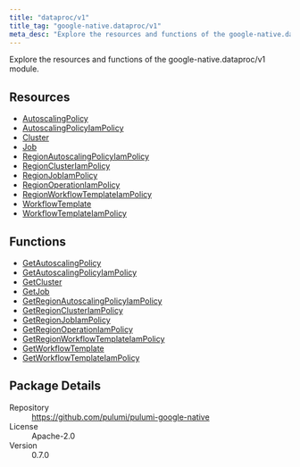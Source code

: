 ```yaml
---
title: "dataproc/v1"
title_tag: "google-native.dataproc/v1"
meta_desc: "Explore the resources and functions of the google-native.dataproc/v1 module."
---
```


<!-- WARNING: this file was generated by Pulumi Docs Generator. -->
<!-- Do not edit by hand unless you're certain you know what you are doing! -->

Explore the resources and functions of the google-native.dataproc/v1 module.

<h2 id="resources">Resources</h2>
<ul class="api">
    <li><a href="autoscalingpolicy" title="AutoscalingPolicy"><span class="symbol resource"></span>AutoscalingPolicy</a></li>
    <li><a href="autoscalingpolicyiampolicy" title="AutoscalingPolicyIamPolicy"><span class="symbol resource"></span>AutoscalingPolicyIamPolicy</a></li>
    <li><a href="cluster" title="Cluster"><span class="symbol resource"></span>Cluster</a></li>
    <li><a href="job" title="Job"><span class="symbol resource"></span>Job</a></li>
    <li><a href="regionautoscalingpolicyiampolicy" title="RegionAutoscalingPolicyIamPolicy"><span class="symbol resource"></span>RegionAutoscalingPolicyIamPolicy</a></li>
    <li><a href="regionclusteriampolicy" title="RegionClusterIamPolicy"><span class="symbol resource"></span>RegionClusterIamPolicy</a></li>
    <li><a href="regionjobiampolicy" title="RegionJobIamPolicy"><span class="symbol resource"></span>RegionJobIamPolicy</a></li>
    <li><a href="regionoperationiampolicy" title="RegionOperationIamPolicy"><span class="symbol resource"></span>RegionOperationIamPolicy</a></li>
    <li><a href="regionworkflowtemplateiampolicy" title="RegionWorkflowTemplateIamPolicy"><span class="symbol resource"></span>RegionWorkflowTemplateIamPolicy</a></li>
    <li><a href="workflowtemplate" title="WorkflowTemplate"><span class="symbol resource"></span>WorkflowTemplate</a></li>
    <li><a href="workflowtemplateiampolicy" title="WorkflowTemplateIamPolicy"><span class="symbol resource"></span>WorkflowTemplateIamPolicy</a></li>
</ul>

<h2 id="functions">Functions</h2>
<ul class="api">
    <li><a href="getautoscalingpolicy" title="GetAutoscalingPolicy"><span class="symbol function"></span>GetAutoscalingPolicy</a></li>
    <li><a href="getautoscalingpolicyiampolicy" title="GetAutoscalingPolicyIamPolicy"><span class="symbol function"></span>GetAutoscalingPolicyIamPolicy</a></li>
    <li><a href="getcluster" title="GetCluster"><span class="symbol function"></span>GetCluster</a></li>
    <li><a href="getjob" title="GetJob"><span class="symbol function"></span>GetJob</a></li>
    <li><a href="getregionautoscalingpolicyiampolicy" title="GetRegionAutoscalingPolicyIamPolicy"><span class="symbol function"></span>GetRegionAutoscalingPolicyIamPolicy</a></li>
    <li><a href="getregionclusteriampolicy" title="GetRegionClusterIamPolicy"><span class="symbol function"></span>GetRegionClusterIamPolicy</a></li>
    <li><a href="getregionjobiampolicy" title="GetRegionJobIamPolicy"><span class="symbol function"></span>GetRegionJobIamPolicy</a></li>
    <li><a href="getregionoperationiampolicy" title="GetRegionOperationIamPolicy"><span class="symbol function"></span>GetRegionOperationIamPolicy</a></li>
    <li><a href="getregionworkflowtemplateiampolicy" title="GetRegionWorkflowTemplateIamPolicy"><span class="symbol function"></span>GetRegionWorkflowTemplateIamPolicy</a></li>
    <li><a href="getworkflowtemplate" title="GetWorkflowTemplate"><span class="symbol function"></span>GetWorkflowTemplate</a></li>
    <li><a href="getworkflowtemplateiampolicy" title="GetWorkflowTemplateIamPolicy"><span class="symbol function"></span>GetWorkflowTemplateIamPolicy</a></li>
</ul>

<h2 id="package-details">Package Details</h2>
<dl class="package-details">
	<dt>Repository</dt>
	<dd><a href="https://github.com/pulumi/pulumi-google-native">https://github.com/pulumi/pulumi-google-native</a></dd>
	<dt>License</dt>
	<dd>Apache-2.0</dd>
	<dt>Version</dt>
	<dd>0.7.0</dd>
</dl>

